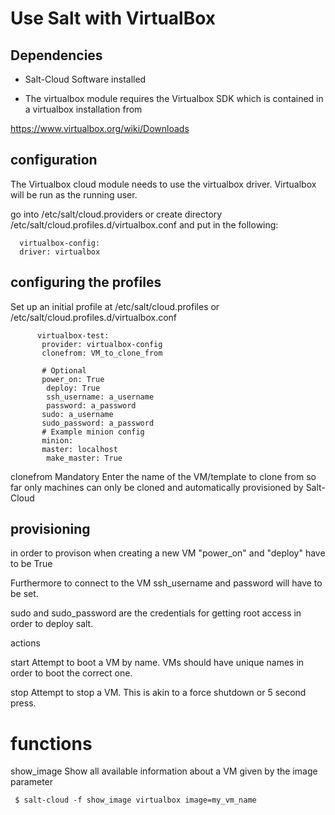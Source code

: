 # Use Salt with VirtualBox

## Dependencies 
- Salt-Cloud Software installed


- The virtualbox module  requires the Virtualbox SDK which is contained in a virtualbox installation from

https://www.virtualbox.org/wiki/Downloads


## configuration 
The Virtualbox cloud module needs to use the virtualbox driver. Virtualbox will be run as the running user.

go into /etc/salt/cloud.providers or create directory /etc/salt/cloud.profiles.d/virtualbox.conf and put in the following: 


      virtualbox-config:
      driver: virtualbox
      
      
  ## configuring the profiles 
  Set up an initial profile at /etc/salt/cloud.profiles or /etc/salt/cloud.profiles.d/virtualbox.conf
          
          virtualbox-test:
           provider: virtualbox-config
           clonefrom: VM_to_clone_from
           
           # Optional
           power_on: True
            deploy: True
            ssh_username: a_username
            password: a_password
           sudo: a_username
           sudo_password: a_password
           # Example minion config
           minion:
           master: localhost
            make_master: True
            
  
  clonefrom Mandatory
      Enter the name of the VM/template to clone from 
      so far only machines can only be cloned and automatically provisioned by Salt-Cloud
      
      
  ## provisioning
  in order to provison when creating a new VM "power_on" and "deploy" have to be True
  
  Furthermore to connect to the VM ssh_username and password will have to be set.
   
   sudo and sudo_password are the credentials for getting root access in order to deploy salt.
   
   
   
 actions


 start
Attempt to boot a VM by name. VMs should have unique names in order to boot the correct one.

stop
Attempt to stop a VM. This is akin to a force shutdown or 5 second press.


 # functions
show_image
Show all available information about a VM given by the image parameter

     $ salt-cloud -f show_image virtualbox image=my_vm_name  
    
    
    
  
